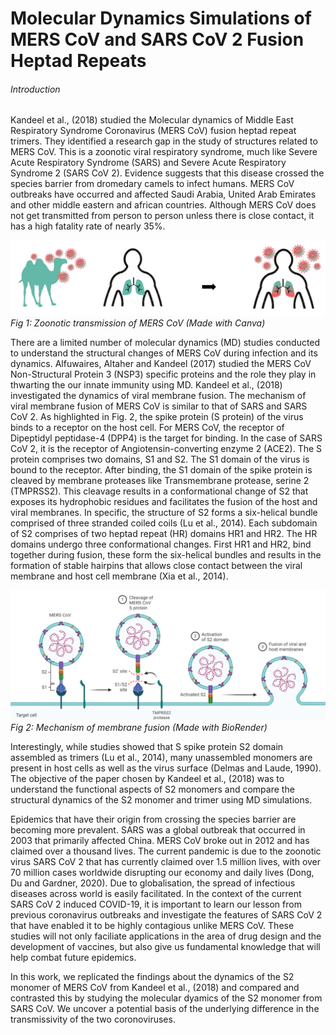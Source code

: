 # Molecular Dynamics Simulations of MERS CoV and SARS CoV 2 Fusion Heptad Repeats

###### Introduction

Kandeel et al., (2018) studied the Molecular dynamics of Middle East Respiratory Syndrome Coronavirus (MERS CoV) fusion heptad repeat trimers. They identified a research gap in the study of structures related to MERS CoV. This is a zoonotic viral respiratory syndrome, much like Severe Acute Respiratory Syndrome (SARS) and Severe Acute Respiratory Syndrome 2 (SARS CoV 2). Evidence suggests that this disease crossed the species barrier from dromedary camels to infect humans. MERS CoV outbreaks have occurred and affected Saudi Arabia, United Arab Emirates and other middle eastern and african countries. Although MERS CoV does not get transmitted from person to person unless there is close contact, it has a high fatality rate of nearly 35%. 

![](/Images/transmission.png)
_Fig 1: Zoonotic transmission of MERS CoV (Made with Canva)_

There are a limited number of molecular dynamics (MD) studies conducted to understand the structural changes of MERS CoV during infection and its dynamics. Alfuwaires, Altaher and Kandeel (2017) studied the MERS CoV Non-Structural Protein 3 (NSP3) specific proteins and the role they play in thwarting the our innate immunity using MD. Kandeel et al., (2018) investigated the dynamics of viral membrane fusion. The mechanism of viral membrane fusion of MERS CoV is similar to that of SARS and SARS CoV 2. As highlighted in Fig. 2, the spike protein (S protein) of the virus binds to a receptor on the host cell.  For MERS CoV, the receptor of Dipeptidyl peptidase-4 (DPP4)  is the target for binding.  In the case of SARS CoV 2, it is the receptor of Angiotensin-converting enzyme 2 (ACE2). The S protein comprises two domains, S1 and S2. The S1 domain of the virus is bound to the receptor. After binding, the S1 domain of the spike protein is cleaved by membrane proteases like Transmembrane protease, serine 2 (TMPRSS2). This cleavage results in a conformational change of S2 that exposes its hydrophobic residues and facilitates the fusion of the host and viral membranes. In specific, the structure of S2 forms a six-helical bundle comprised of three stranded coiled coils (Lu et al., 2014). Each subdomain of S2 comprises of two heptad repeat (HR) domains HR1 and HR2. The HR domains undergo three conformational changes. First HR1 and HR2, bind together during fusion, these form the six-helical bundles and results in the formation of stable hairpins that allows close contact between the viral membrane and host cell membrane (Xia et al., 2014).

![](/Images/MERSCoVMechanism.png)
_Fig 2: Mechanism of membrane fusion (Made with BioRender)_

Interestingly, while studies showed that S spike protein S2 domain assembled as trimers (Lu et al., 2014), many unassembled monomers are present in host cells as well as the virus surface (Delmas and Laude, 1990). The objective of the paper chosen by Kandeel et al., (2018) was to understand the functional aspects of S2 monomers and compare the structural dynamics of the S2 monomer and trimer using MD simulations. 

Epidemics that have their origin from crossing the species barrier are becoming more prevalent. SARS was a global outbreak that occurred in 2003 that primarily affected China. MERS CoV broke out in 2012 and has claimed over a thousand lives. The current pandemic is due to the zoonotic virus SARS CoV 2 that has currently claimed over 1.5 million lives, with over 70 million cases worldwide disrupting our economy and daily lives (Dong, Du and Gardner, 2020). Due to globalisation, the spread of infectious diseases across world is easily facilitated. In the context of the current SARS CoV 2 induced COVID-19, it is important to learn our lesson from previous coronavirus outbreaks and investigate the features of SARS CoV 2 that have enabled it to be highly contagious unlike MERS CoV. These studies will not only faciliate applications in the area of drug design and the development of vaccines, but also give us fundamental knowledge that will help combat future epidemics. 

In this work, we replicated the findings about the dynamics of the S2 monomer of MERS CoV from Kandeel et al., (2018) and compared and contrasted this by studying the molecular dyamics of the S2 monomer from SARS CoV. We uncover a potential basis of the underlying difference in the transmissivity of the two coronoviruses. 



